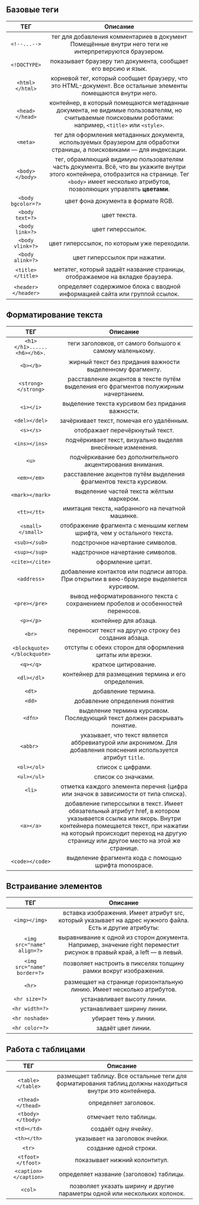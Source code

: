 ## **Базовые теги**

| ТЕГ | Описание |
|:-----:|:----------:|
| `<!--...-->` | тег для добавления комментариев в документ<br>Помещённые внутри него теги не интерпретируются браузером. |
| `<!DOCTYPE>` | показывает браузеру тип документа, сообщает его версию и язык. |
| `<html></html>` | корневой тег, который сообщает браузеру, что это HTML-документ. Все остальные элементы помещаются внутри него. |
| `<head></head>` | контейнер, в который помещаются метаданные документа, не видимые пользователям, но считываемые поисковыми роботами:<br> например, `<title>` или `<style>`. |
| `<meta>` | тег для оформления метаданных документа, используемых браузером для обработки страницы, а поисковиками — для индексации. |
| `<body></body>` | тег, обрамляющий видимую пользователям часть документа. Всё, что вы укажите внутри этого контейнера, отобразится на странице. Тег `<body>` имеет несколько атрибутов, позволяющих управлять **цветами**. |
| `<body bgcolor=?>` | цвет фона документа в формате RGB. |
| `<body text=?>` | цвет текста. |
| `<body link=?>` | цвет гиперссылок. |
| `<body vlink=?>` | цвет гиперссылок, по которым уже переходили. |
| `<body alink=?>` | цвет гиперссылок при нажатии. |
| `<title></title>` | метатег, который задаёт название страницы, отображаемое на вкладке браузера. |
| `<header></header>` | определяет содержимое блока с вводной информацией сайта или группой ссылок. |

## **Форматирование текста**

| ТЕГ | Описание |
|:-----:|:----------:|
| `<h1></h1>......<h6></h6>.` | теги заголовков, от самого большого к самому маленькому. |
| `<b></b>` | жирный текст без придания важности выделенному фрагменту. |
| `<strong></strong>` | расставление акцентов в тексте путём выделения его фрагментов полужирным начертанием. |
| `<i></i>` | выделение текста курсивом без придания важности. |
| `<del></del>` | зачёркивает текст, помечая его удалённым. |
| `<s></s>` | отображает перечёркнутый текст. |
| `<ins></ins>` | подчёркивает текст, визуально выделяя внесённые изменения. |
| `<u>` | подчёркивание без дополнительного акцентирования внимания. |
| `<em></em>` | расставление акцентов путём выделения фрагментов текста курсивом. |
| `<mark></mark>` | выделение частей текста жёлтым маркером. |
| `<tt></tt>` | имитация текста, набранного на печатной машинке. |
| `<small></small>` | отображение фрагмента с меньшим кеглем шрифта, чем у остального текста. |
| `<sub></sub>` | подстрочное начертание символов. |
| `<sup></sup>` | надстрочное начертание символов. |
| `<cite></cite>` | оформление цитат. |
| `<address>` | добавление контактов или подписи автора. При открытии в вею-браузере выделяется курсивом. |
| `<pre></pre>` | вывод неформатированного текста с сохранением пробелов и особенностей переносов. |
| `<p></p>` | контейнер для абзаца. |
| `<br>` | переносит текст на другую строку без создания абзаца. |
| `<blockquote> </blockquote>` | отступы с обеих сторон для оформления цитаты или врезки. |
| `<q></q>` | краткое цитирование. |
| `<dl></dl>` | контейнер для размещения термина и его определения. |
| `<dt>` | добавление термина. |
| `<dd>` | добавление определения понятия |
| `<dfn>` | выделение термина курсивом. Последующий текст должен раскрывать понятие. |
| `<abbr> ` | указывает, что текст является аббревиатурой или акронимом. Для добавления пояснения используется атрибут `title`. |
| `<ol></ol>` | список с цифрами. |
| `<ul></ul>` | список со значками. |
| `<li>` | отметка каждого элемента перечня (цифра или значок в зависимости от типа списка). |
| `<a></a>` | добавление гиперссылки в текст. Имеет обязательный атрибут href, в котором указывается ссылка или якорь. Внутри контейнера помещается текст, при нажатии на который происходит переход на другую страницу или другое место на этой же странице. |
| `<code></code>` | выделение фрагмента кода с помощью шрифта monospace.  |


## **Встраивание элементов**

| ТЕГ | Описание |
|:-----:|:----------:|
| `<img></img>` | вставка изображения. Имеет атрибут src, который указывает на адрес нужного файла. Есть и другие атрибуты: |
| `<img src="name" align=?>` | выравнивание к одной из сторон документа. Например, значение right переместит рисунок в правый край, а left — в левый. |
| `<img src="name" border=?>` | позволяет настроить в пикселях толщину рамки вокруг изображения. |
| `<hr>` | размещает на странице горизонтальную линию. Имеет несколько атрибутов. |
| `<hr size=?>` | устанавливает высоту линии. |
| `<hr width=?>` | устанавливает ширину линии. |
| `<hr noshade>` | убирает тень у линии. |
| `<hr color=?>` | задаёт цвет линии. |

## **Работа с таблицами**

| ТЕГ | Описание |
|:-----:|:----------:|
| `<table></table>` | размещает таблицу. Все остальные теги для форматирования таблиц должны находиться внутри это контейнера. |
| `<thead></thead>` | определяет заголовок. |
| `<tbody></tbody>` | отмечает тело таблицы. |
| `<td></td>` | создаёт одну ячейку. |
| `<th></th>` | указывает на заголовок ячейки. |
| `<tr>` | создание одной строки.   |
| `<tfoot></tfoot>` | показывает нижний колонтитул. |
| `<caption></caption>` | определяет название (заголовок) таблицы. |
| `<col>` | позволяет указать ширину и другие параметры одной или нескольких колонок. |
